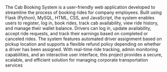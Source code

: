The Cab Booking System is a user-friendly web application developed to streamline the process of booking rides for company employees. Built using Flask (Python), MySQL, HTML, CSS, and JavaScript, the system enables users to register, log in, book rides, track cab availability, view ride history, and manage their wallet balance. Drivers can log in, update availability, accept ride requests, and track their earnings based on completed or canceled rides. The system features automated driver assignment based on pickup location and supports a flexible refund policy depending on whether a driver has been assigned. With real-time ride tracking, admin monitoring capabilities, and an interactive user interface, this project provides a secure, scalable, and efficient solution for managing corporate transportation services
